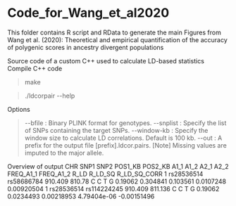 # Code_for_Wang_et_al2020
This folder contains R script and RData to generate the main Figures from Wang et al. (2020): Theoretical and empirical quantification of the accuracy of polygenic scores in ancestry divergent populations

Source code of a custom C++ used to calculate LD-based statistics
Compile C++ code
> make

> ./ldcorpair --help

Options
> --bfile      : Binary PLINK format for genotypes.
> --snplist    : Specify the list of SNPs containing the target SNPs.
--window-kb  : Specify the window size to calculate LD correlations. Default is 100 kb.
--out        : A prefix for the output file [prefix].ldcor.pairs.
[Note] Missing values are imputed to the major allele.

Overview of output
CHR	SNP1	SNP2	POS1_KB	POS2_KB	A1_1	A1_2	A2_1	A2_2	FREQ_A1_1	FREQ_A1_2	R_LD	R_LD_SQ	R_LD_SQ_CORR
1	rs28536514	rs58686784	910.409	810.78	C	C	T	G	0.19062	0.304841	0.103561	0.0107248	0.00920504
1	rs28536514	rs114224245	910.409	811.136	C	C	T	G	0.19062	0.0234493	0.00218953	4.79404e-06	-0.00151496
